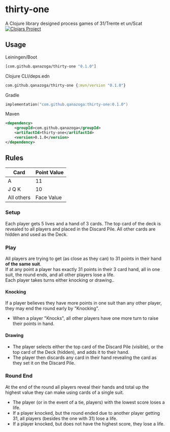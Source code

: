 # thirty-one
A Clojure library designed process games of 31/Trente et un/Scat  
[![Clojars Project](https://img.shields.io/clojars/v/com.github.qanazoga/thirty-one.svg)](https://clojars.org/com.github.qanazoga/thirty-one)

## Usage
Leiningen/Boot
```clj
[com.github.qanazoga/thirty-one "0.1.0"]
````
Clojure CLI/deps.edn
```clj
com.github.qanazoga/thirty-one {:mvn/version "0.1.0"}
```
Gradle
```kt
implementation("com.github.qanazoga:thirty-one:0.1.0")
```
Maven
```xml
<dependency>
    <groupId>com.github.qanazoga</groupId>
    <artifactId>thirty-one</artifactId>
    <version>0.1.0</version>
</dependency>
```
## Rules
| Card       | Point Value |
|------------|-------------|
| A          | 11          |
| J Q K      | 10          |
| All others | Face Value  |

### Setup
Each player gets 5 lives and a hand of 3 cards. 
The top card of the deck is revealed to all players and placed in the Discard Pile. 
All other cards are hidden and used as the Deck.
    
### Play
All players are trying to get (as close as they can) to 31 points in their hand **of the same suit**.  
If at any point a player has exactly 31 points in their 3 card hand, all in one suit, the round ends, and all other players lose a life.  
Each player takes turns either knocking or drawing..

#### Knocking
If a player believes they have more points in one suit than any other player, they may end the round early by "Knocking".
- When a player "Knocks", all other players have one more turn to raise their points in hand.

#### Drawing
- The player selects either the top card of the Discard Pile (visible), or the top card of the Deck (hidden), and adds it to their hand.
- The player then discards any card in their hand revealing the card as they set it on the Discard Pile.  


### Round End
At the end of the round all players reveal their hands and total up the highest value they can make using cards of a single suit.
- The player (or in the event of a tie, players) with the lowest score loses a life.
- If a player knocked, but the round ended due to another player getting 31, all players (besides the one with 31) lose a life.
- If a player knocked, but does not have the highest score, they lose a life.

